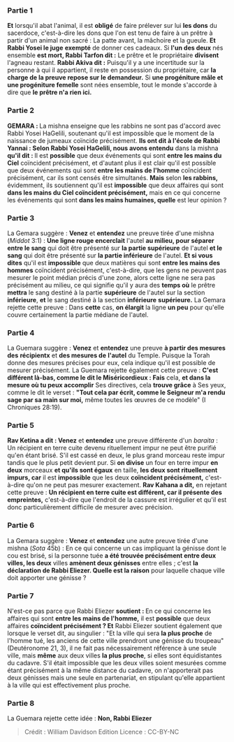 
### Partie 1
<b>Et</b> lorsqu'il abat l'animal, il est <b>obligé</b> de faire prélever sur lui <b>les dons</b> du sacerdoce, c'est-à-dire les dons que l'on est tenu de faire à un prêtre à partir d'un animal non sacré : La patte avant, la mâchoire et la gueule. <b>Et Rabbi Yosei le juge</b> <b>exempté</b> de donner ces cadeaux. Si <b>l'un des deux</b> nés ensemble <b>est mort, Rabbi Tarfon dit :</b> Le prêtre et le propriétaire <b>divisent</b> l'agneau restant. <b>Rabbi Akiva dit :</b> Puisqu'il y a une incertitude sur la personne à qui il appartient, il reste en possession du propriétaire, car <b>la charge de la preuve repose sur le demandeur.</b> Si <b>une progéniture mâle et une progéniture femelle</b> sont nées ensemble, tout le monde s'accorde à dire que <b>le prêtre n'a rien ici.</b>

### Partie 2
<strong>GEMARA : </strong>La mishna enseigne que les rabbins ne sont pas d'accord avec Rabbi Yosei HaGelili, soutenant qu'il est impossible que le moment de la naissance de jumeaux coïncide précisément. <b>Ils ont dit à l'école de Rabbi Yannai : Selon Rabbi Yosei HaGelili, nous avons entendu</b> dans la mishna <b>qu'il dit : </b> Il est <b>possible</b> que deux événements qui sont <b>entre les mains du Ciel</b> coïncident précisément, et d'autant plus</b> il est clair qu'il est possible que deux événements qui sont <b>entre les mains de l'homme</b> coïncident précisément, car ils sont censés être simultanés. <b>Mais</b> selon <b>les rabbins,</b> évidemment, ils soutiennent qu'il est <b>impossible</b> que deux affaires qui sont <b>dans les mains du Ciel coïncident précisément,</b> mais en ce qui concerne les événements qui sont <b>dans les mains humaines, quelle</b> est leur opinion ?

### Partie 3
La Gemara suggère : <b>Venez</b> et <b>entendez</b> une preuve tirée d'une mishna (<i>Middot</i> 3:1) : <b>Une ligne rouge encerclait</b> l'autel <b>au milieu, pour séparer entre le sang</b> qui doit être présenté sur <b>la partie supérieure</b> de l'autel <b>et le sang</b> qui doit être présenté sur <b>la partie inférieure</b> de l'autel. <b>Et si vous dites</b> qu'il est <b>impossible</b> que deux matières qui sont <b>entre les mains des hommes</b> coïncident précisément,</b> c'est-à-dire, que les gens ne peuvent pas mesurer le point médian précis d'une zone, alors cette ligne ne sera pas précisément au milieu, ce qui signifie qu'il y aura des <b>temps où</b> le prêtre <b>mettra</b> le sang destiné à la partie <b>supérieure</b> de l'autel sur la section <b>inférieure</b>, <b>et</b> le sang destiné à la section <b>inférieure</b> <b>supérieure.</b> La Gemara rejette cette preuve : Dans <b>cette</b> cas, <b>on élargit</b> la ligne <b>un peu</b> pour qu'elle couvre certainement la partie médiane de l'autel.

### Partie 4
La Guemara suggère : <b>Venez</b> et <b>entendez</b> une preuve <b>à partir des mesures des</b> <b>récipientx</b> et <b>des mesures de</b> <b>l'autel</b> du Temple. Puisque la Torah donne des mesures précises pour eux, cela indique qu'il est possible de mesurer précisément. La Guemara rejette également cette preuve : <b>C'est différent là-bas, comme le dit le Miséricordieux : Fais</b> cela, <b>et dans la mesure où tu peux accomplir</b> Ses directives, cela <b>trouve grâce</b> à Ses yeux, comme le dit le verset : <b>"Tout cela par écrit, comme le Seigneur m'a rendu sage par sa main sur moi,</b> même toutes les œuvres de ce modèle" (I Chroniques 28:19).

### Partie 5
<b>Rav Ketina a dit : Venez</b> et <b>entendez</b> une preuve différente d'un <i>baraita</i> : Un récipient en terre cuite devenu rituellement impur ne peut être purifié qu'en étant brisé. S'il est cassé en deux, le plus grand morceau reste impur tandis que le plus petit devient pur. Si <b>on divise</b> un four en terre impur <b>en deux</b> morceaux <b>et qu'ils sont égaux</b> en taille, <b>les deux sont rituellement impurs, car</b> il est <b>impossible</b> que les deux <b>coïncident précisément,</b> c'est-à-dire qu'on ne peut pas mesurer exactement. <b>Rav Kahana a dit,</b> en rejetant cette preuve : <b>Un récipient en terre cuite est différent, car il présente des empreintes,</b> c'est-à-dire que l'endroit de la cassure est irrégulier et qu'il est donc particulièrement difficile de mesurer avec précision.

### Partie 6
La Gemara suggère : <b>Venez</b> et <b>entendez</b> une autre preuve tirée d'une mishna (<i>Sota</i> 45b) : En ce qui concerne un cas impliquant la génisse dont le cou est brisé, si la personne tuée <b>a été trouvée précisément entre deux villes, les deux</b> villes <b>amènent deux génisses</b> entre elles ; c'est <b>la déclaration de Rabbi Eliezer. Quelle est la raison</b> pour laquelle chaque ville doit apporter une génisse ?

### Partie 7
N'est-ce pas parce que</b> Rabbi Eliezer <b>soutient : </b> En ce qui concerne les affaires qui sont <b>entre les mains de l'homme,</b> il est <b>possible</b> que deux affaires <b>coïncident précisément ? Et</b> Rabbi Eliezer soutient également que lorsque le verset dit, au singulier : "Et la ville qui sera <b>la plus proche</b> de l'homme tué, les anciens de cette ville prendront une génisse du troupeau" (Deutéronome 21, 3), il ne fait pas nécessairement référence à une seule ville, mais <b>même</b> aux deux villes <b>la plus proche</b>, si elles sont équidistantes du cadavre. S'il était impossible que les deux villes soient mesurées comme étant précisément à la même distance du cadavre, on n'apporterait pas deux génisses mais une seule en partenariat, en stipulant qu'elle appartient à la ville qui est effectivement plus proche.

### Partie 8
La Guemara rejette cette idée : <b>Non, Rabbi Eliezer</b>

>Crédit : William Davidson Edition
>Licence : CC-BY-NC